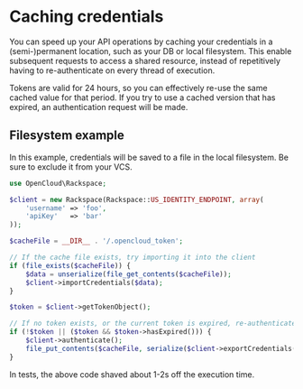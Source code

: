 # Caching credentials

You can speed up your API operations by caching your credentials in a (semi-)permanent location, such as your
DB or local filesystem. This enable subsequent requests to access a shared resource, instead of repetitively having to
re-authenticate on every thread of execution.

Tokens are valid for 24 hours, so you can effectively re-use the same cached value for that period. If you try to use
a cached version that has expired, an authentication request will be made.

## Filesystem example

In this example, credentials will be saved to a file in the local filesystem. Be sure to exclude it from your VCS.

```php
use OpenCloud\Rackspace;

$client = new Rackspace(Rackspace::US_IDENTITY_ENDPOINT, array(
    'username' => 'foo',
    'apiKey'   => 'bar'
));

$cacheFile = __DIR__ . '/.opencloud_token';

// If the cache file exists, try importing it into the client
if (file_exists($cacheFile)) {
    $data = unserialize(file_get_contents($cacheFile));
    $client->importCredentials($data);
}

$token = $client->getTokenObject();

// If no token exists, or the current token is expired, re-authenticate and save the new token to disk
if (!$token || ($token && $token->hasExpired())) {
    $client->authenticate();
    file_put_contents($cacheFile, serialize($client->exportCredentials()));
}
```

In tests, the above code shaved about 1-2s off the execution time.